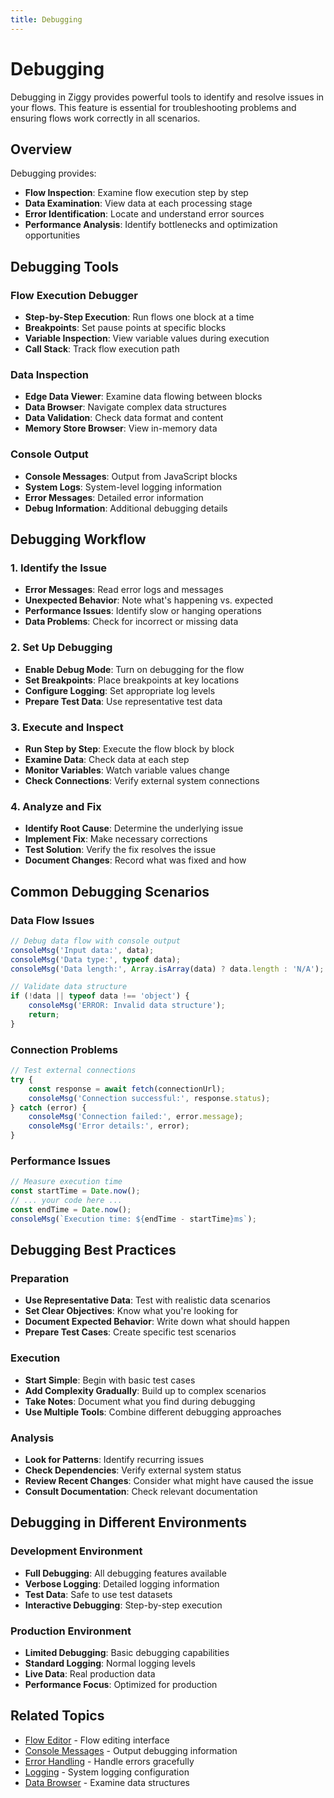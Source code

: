 ```yaml
---
title: Debugging
---
```


# Debugging

Debugging in Ziggy provides powerful tools to identify and resolve issues in your flows. This feature is essential for troubleshooting problems and ensuring flows work correctly in all scenarios.

## Overview

Debugging provides:
- **Flow Inspection**: Examine flow execution step by step
- **Data Examination**: View data at each processing stage
- **Error Identification**: Locate and understand error sources
- **Performance Analysis**: Identify bottlenecks and optimization opportunities

## Debugging Tools

### Flow Execution Debugger
- **Step-by-Step Execution**: Run flows one block at a time
- **Breakpoints**: Set pause points at specific blocks
- **Variable Inspection**: View variable values during execution
- **Call Stack**: Track flow execution path

### Data Inspection
- **Edge Data Viewer**: Examine data flowing between blocks
- **Data Browser**: Navigate complex data structures
- **Data Validation**: Check data format and content
- **Memory Store Browser**: View in-memory data

### Console Output
- **Console Messages**: Output from JavaScript blocks
- **System Logs**: System-level logging information
- **Error Messages**: Detailed error information
- **Debug Information**: Additional debugging details

## Debugging Workflow

### 1. Identify the Issue
- **Error Messages**: Read error logs and messages
- **Unexpected Behavior**: Note what's happening vs. expected
- **Performance Issues**: Identify slow or hanging operations
- **Data Problems**: Check for incorrect or missing data

### 2. Set Up Debugging
- **Enable Debug Mode**: Turn on debugging for the flow
- **Set Breakpoints**: Place breakpoints at key locations
- **Configure Logging**: Set appropriate log levels
- **Prepare Test Data**: Use representative test data

### 3. Execute and Inspect
- **Run Step by Step**: Execute the flow block by block
- **Examine Data**: Check data at each step
- **Monitor Variables**: Watch variable values change
- **Check Connections**: Verify external system connections

### 4. Analyze and Fix
- **Identify Root Cause**: Determine the underlying issue
- **Implement Fix**: Make necessary corrections
- **Test Solution**: Verify the fix resolves the issue
- **Document Changes**: Record what was fixed and how

## Common Debugging Scenarios

### Data Flow Issues
```javascript
// Debug data flow with console output
consoleMsg('Input data:', data);
consoleMsg('Data type:', typeof data);
consoleMsg('Data length:', Array.isArray(data) ? data.length : 'N/A');

// Validate data structure
if (!data || typeof data !== 'object') {
    consoleMsg('ERROR: Invalid data structure');
    return;
}
```

### Connection Problems
```javascript
// Test external connections
try {
    const response = await fetch(connectionUrl);
    consoleMsg('Connection successful:', response.status);
} catch (error) {
    consoleMsg('Connection failed:', error.message);
    consoleMsg('Error details:', error);
}
```

### Performance Issues
```javascript
// Measure execution time
const startTime = Date.now();
// ... your code here ...
const endTime = Date.now();
consoleMsg(`Execution time: ${endTime - startTime}ms`);
```

## Debugging Best Practices

### Preparation
- **Use Representative Data**: Test with realistic data scenarios
- **Set Clear Objectives**: Know what you're looking for
- **Document Expected Behavior**: Write down what should happen
- **Prepare Test Cases**: Create specific test scenarios

### Execution
- **Start Simple**: Begin with basic test cases
- **Add Complexity Gradually**: Build up to complex scenarios
- **Take Notes**: Document what you find during debugging
- **Use Multiple Tools**: Combine different debugging approaches

### Analysis
- **Look for Patterns**: Identify recurring issues
- **Check Dependencies**: Verify external system status
- **Review Recent Changes**: Consider what might have caused the issue
- **Consult Documentation**: Check relevant documentation

## Debugging in Different Environments

### Development Environment
- **Full Debugging**: All debugging features available
- **Verbose Logging**: Detailed logging information
- **Test Data**: Safe to use test datasets
- **Interactive Debugging**: Step-by-step execution

### Production Environment
- **Limited Debugging**: Basic debugging capabilities
- **Standard Logging**: Normal logging levels
- **Live Data**: Real production data
- **Performance Focus**: Optimized for production

## Related Topics

- [Flow Editor](/editor/Editor) - Flow editing interface
- [Console Messages](/block-types/core/Console-Message) - Output debugging information
- [Error Handling](/error-handling/Error-Handling) - Handle errors gracefully
- [Logging](/logging/Logging) - System logging configuration
- [Data Browser](/data-browser/Data-and-Memory-Store-Browser) - Examine data structures
